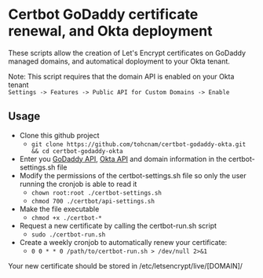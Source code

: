 # Certbot GoDaddy certificate renewal, and Okta deployment
These scripts allow the creation of Let's Encrypt certificates on GoDaddy managed domains, and automatical doployment to your Okta tenant. 

Note: This script requires that the domain API is enabled on your Okta tenant  
```Settings -> Features -> Public API for Custom Domains -> Enable```

## Usage
- Clone this github project
	- ```git clone https://github.com/tohcnam/certbot-godaddy-okta.git && cd certbot-godaddy-okta```
- Enter you [GoDaddy API](https://developer.godaddy.com/keys), [Okta API](https://support.okta.com/help/s/article/How-do-I-create-an-API-token?language=en_US) and domain information in the certbot-settings.sh file
- Modify the permissions of the certbot-settings.sh file so only the user running the cronjob is able to read it
	- ```chown root:root ./certbot-settings.sh```
	- ```chmod 700 ./certbot/api-settings.sh```
- Make the file executable
	- ```chmod +x ./certbot-*```
- Request a new certificate by calling the certbot-run.sh script
	- ```sudo ./certbot-run.sh```
- Create a weekly cronjob to automatically renew your certificate:
	- ```0 0 * * 0 /path/to/certbot-run.sh > /dev/null 2>&1```

Your new certificate should be stored in /etc/letsencrypt/live/[DOMAIN]/
